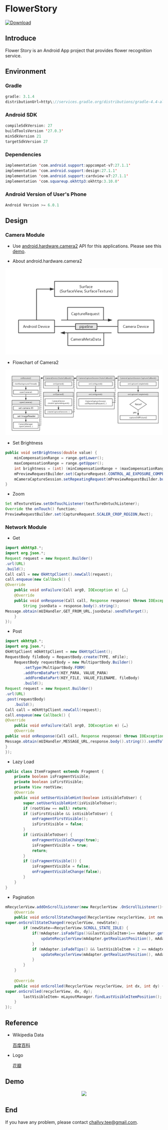 # FlowerStory

[![Download](https://img.shields.io/badge/Download-v1.0.0-ff8080.svg)](https://github.com/challvy/FlowerStory/raw/master/README_RES/app.apk)

## Introduce

Flower Story is an Android App project that provides flower recognition service.

## Environment

### Gradle

```java
gradle: 3.1.4
distributionUrl=http\://services.gradle.org/distributions/gradle-4.4-all.zip
```

### Android SDK

```java
compileSdkVersion: 27
buildToolsVersion '27.0.3'
minSdkVersion 21
targetSdkVersion 27
```

### Dependencies

```java
implementation 'com.android.support:appcompat-v7:27.1.1'
implementation 'com.android.support:design:27.1.1'
implementation 'com.android.support:cardview-v7:27.1.1'
implementation 'com.squareup.okhttp3:okhttp:3.10.0'
```

### Android Version of User's Phone

```java
Android Version >= 6.0.1
```

## Design

### Camera Module

* Use [android.hardware.camera2](https://developer.android.com/reference/android/hardware/camera2/package-summary.html) API for this applications. Please see this [demo](https://github.com/googlesamples/android-Camera2Basic).

* About android.hardware.camera2

![android.hardware.camera2](https://github.com/challvy/FlowerStory/raw/master/README_RES/android.hardware.camera2.png)

* Flowchart of Camera2

![CameraFlowchart](https://github.com/challvy/FlowerStory/raw/master/README_RES/CameraFlowchart.png)

* Set Brightness

```java
public void setBrightness(double value) {
	minCompensationRange = range.getLower();
	maxCompensationRange = range.getUpper();
	int brightness = (int) (minCompensationRange + (maxCompensationRange - minCompensationRange)*(value/100.0f));
	mPreviewRequestBuilder.set(CaptureRequest.CONTROL_AE_EXPOSURE_COMPENSATION, brightness);
	mCameraCaptureSession.setRepeatingRequest(mPreviewRequestBuilder.build(), mCaptureCallback, mBackgroundHandler);
}
```

* Zoom

```java
Set mTextureView.setOnTouchListener(textTureOntuchListener);
Override the onTouch() function;
PreviewRequestBuilder.set(CaptureRequest.SCALER_CROP_REGION,Rect);
```

### Network Module

* Get

```java
import okhttp3.*;
import org.json.*;
Request request = new Request.Builder()
.url(URL)
.build();
Call call = new OkHttpClient().newCall(request);
call.enqueue(new Callback() {
@Override
    public void onFailure(Call arg0, IOException e) {…}
    @Override
    public void onResponse(Call call, Response response) throws IOException {
        String jsonData = response.body().string();
Message.obtain(mUIHandler,GET_FROM_URL,jsonData).sendToTarget();
    }
});
```

* Post

```java
import okhttp3.*;
import org.json.*;
OkHttpClient mOkHttpClient = new OkHttpClient();
RequestBody fileBody = RequestBody.create(TYPE, mFile);
    RequestBody requestBody = new MultipartBody.Builder()
        .setType(MultipartBody.FORM)
        .addFormDataPart(KEY_PARA, VALUE_PARA)
        .addFormDataPart(KEY_FILE, VALUE_FILENAME, fileBody)
        .build();
Request request = new Request.Builder()
.url(URL)
.post(requestBody)
    .build();
Call call = mOkHttpClient.newCall(request);
call.enqueue(new Callback() {
@Override
    public void onFailure(Call arg0, IOException e) {…}
    @Override
public void onResponse(Call call, Response response) throws IOException {
Message.obtain(mUIHandler,MESSAGE_URL,response.body().string()).sendToTarget();
}
});
```

* Lazy Load

```java
public class ItemFragment extends Fragment {
    private boolean isFragmentVisible;
    private boolean isFirstVisible;
    private View rootView;
    @Override
    public void setUserVisibleHint(boolean isVisibleToUser) {
        super.setUserVisibleHint(isVisibleToUser);
        if (rootView == null) return;
        if (isFirstVisible && isVisibleToUser) {
            onFragmentFirstVisible();
            isFirstVisible = false;
        }
        if (isVisibleToUser) {
            onFragmentVisibleChange(true);
            isFragmentVisible = true;
            return;
        }
        if (isFragmentVisible()) {
            isFragmentVisible = false;
            onFragmentVisibleChange(false);
        }
	}
}
```

* Pagination

```java
mRecyclerView.addOnScrollListener(new RecyclerView .OnScrollListener(){
	@Override
    public void onScrollStateChanged(RecyclerView recyclerView, int newState) {
super.onScrollStateChanged(recyclerView, newState);
        if (newState==RecyclerView.SCROLL_STATE_IDLE) {
            if(!mAdapter.isFadeTips()&&lastVisibleItem+1== mAdapter.getItemCount()) {
				updateRecyclerView(mAdapter.getRealLastPosition(), mAdapter.getRealLastPosition() + PAGE_COUNT);
            }
            if (mAdapter.isFadeTips() && lastVisibleItem + 2 == mAdapter.getItemCount()) {
                updateRecyclerView(mAdapter.getRealLastPosition(), mAdapter.getRealLastPosition()+PAGE_COUNT);
            }
        }
    }
    
    @Override
    public void onScrolled(RecyclerView recyclerView, int dx, int dy) {
super.onScrolled(recyclerView, dx, dy);
        lastVisibleItem= mLayoutManager.findLastVisibleItemPosition();
    }
});
```

## Reference

- Wikipedia Data

  [百度百科](https://baike.baidu.com/)

- Logo

  [花瓣](http://huaban.com/)

## Demo

<div align=center>
<img src="https://github.com/challvy/FlowerStory/raw/master/README_RES/app.gif" width="40%"/> 
</div>

## End

If you have any problem, please contact challvy.tee@gmail.com.
